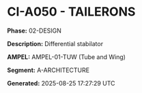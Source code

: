 # CI-A050 - TAILERONS

**Phase:** 02-DESIGN

**Description:** Differential stabilator

**AMPEL:** AMPEL-01-TUW (Tube and Wing)

**Segment:** A-ARCHITECTURE

**Generated:** 2025-08-25 17:27:29 UTC
